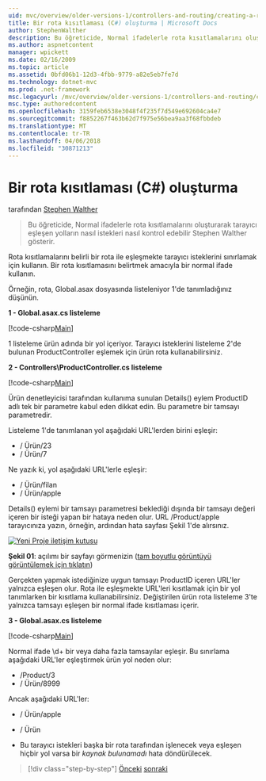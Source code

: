 ```yaml
---
uid: mvc/overview/older-versions-1/controllers-and-routing/creating-a-route-constraint-cs
title: Bir rota kısıtlaması (C#) oluşturma | Microsoft Docs
author: StephenWalther
description: Bu öğreticide, Normal ifadelerle rota kısıtlamalarını oluşturarak tarayıcı eşleşen yolların nasıl istekleri nasıl kontrol edebilir Stephen Walther gösterir.
ms.author: aspnetcontent
manager: wpickett
ms.date: 02/16/2009
ms.topic: article
ms.assetid: 0bfd06b1-12d3-4fbb-9779-a82e5eb7fe7d
ms.technology: dotnet-mvc
ms.prod: .net-framework
msc.legacyurl: /mvc/overview/older-versions-1/controllers-and-routing/creating-a-route-constraint-cs
msc.type: authoredcontent
ms.openlocfilehash: 3159feb6538e3048f4f235f7d549e692604ca4e7
ms.sourcegitcommit: f8852267f463b62d7f975e56bea9aa3f68fbbdeb
ms.translationtype: MT
ms.contentlocale: tr-TR
ms.lasthandoff: 04/06/2018
ms.locfileid: "30871213"
---
```

<a name="creating-a-route-constraint-c"></a>Bir rota kısıtlaması (C#) oluşturma
====================
tarafından [Stephen Walther](https://github.com/StephenWalther)

> Bu öğreticide, Normal ifadelerle rota kısıtlamalarını oluşturarak tarayıcı eşleşen yolların nasıl istekleri nasıl kontrol edebilir Stephen Walther gösterir.


Rota kısıtlamalarını belirli bir rota ile eşleşmekte tarayıcı isteklerini sınırlamak için kullanın. Bir rota kısıtlamasını belirtmek amacıyla bir normal ifade kullanın.

Örneğin, rota, Global.asax dosyasında listeleniyor 1'de tanımladığınız düşünün.

**1 - Global.asax.cs listeleme**

[!code-csharp[Main](creating-a-route-constraint-cs/samples/sample1.cs)]

1 listeleme ürün adında bir yol içeriyor. Tarayıcı isteklerini listeleme 2'de bulunan ProductController eşlemek için ürün rota kullanabilirsiniz.

**2 - Controllers\ProductController.cs listeleme**

[!code-csharp[Main](creating-a-route-constraint-cs/samples/sample2.cs)]

Ürün denetleyicisi tarafından kullanıma sunulan Details() eylem ProductID adlı tek bir parametre kabul eden dikkat edin. Bu parametre bir tamsayı parametredir.

Listeleme 1'de tanımlanan yol aşağıdaki URL'lerden birini eşleşir:

- / Ürün/23
- / Ürün/7

Ne yazık ki, yol aşağıdaki URL'lerle eşleşir:

- / Ürün/filan
- / Ürün/apple

Details() eylemi bir tamsayı parametresi beklediği dışında bir tamsayı değeri içeren bir isteği yapan bir hataya neden olur. URL /Product/apple tarayıcınıza yazın, örneğin, ardından hata sayfası Şekil 1'de alırsınız.


[![Yeni Proje iletişim kutusu](creating-a-route-constraint-cs/_static/image1.jpg)](creating-a-route-constraint-cs/_static/image1.png)

**Şekil 01**: açılımı bir sayfayı görmenizin ([tam boyutlu görüntüyü görüntülemek için tıklatın](creating-a-route-constraint-cs/_static/image2.png))


Gerçekten yapmak istediğinize uygun tamsayı ProductID içeren URL'ler yalnızca eşleşen olur. Rota ile eşleşmekte URL'leri kısıtlamak için bir yol tanımlarken bir kısıtlama kullanabilirsiniz. Değiştirilen ürün rota listeleme 3'te yalnızca tamsayı eşleşen bir normal ifade kısıtlaması içerir.

**3 - Global.asax.cs listeleme**

[!code-csharp[Main](creating-a-route-constraint-cs/samples/sample3.cs)]

Normal ifade \d+ bir veya daha fazla tamsayılar eşleşir. Bu sınırlama aşağıdaki URL'ler eşleştirmek ürün yol neden olur:

- /Product/3
- / Ürün/8999

Ancak aşağıdaki URL'ler:

- / Ürün/apple
- / Ürün

- Bu tarayıcı istekleri başka bir rota tarafından işlenecek veya eşleşen hiçbir yol varsa bir *kaynak bulunamadı* hata döndürülecek.

> [!div class="step-by-step"]
> [Önceki](creating-custom-routes-cs.md)
> [sonraki](creating-a-custom-route-constraint-cs.md)
